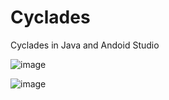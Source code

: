 # Cyclades
Cyclades in Java and Andoid Studio

![image](https://user-images.githubusercontent.com/17216605/35801994-a8566868-0a6e-11e8-997c-b924a293d4d2.png)

![image](https://user-images.githubusercontent.com/17216605/35802001-af3dd648-0a6e-11e8-9dcd-dcc8d0b5daa7.png)
